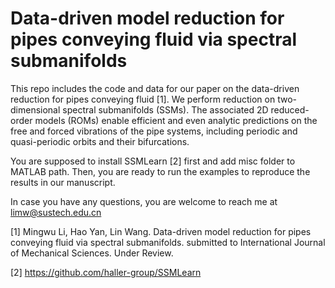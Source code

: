 # Data-driven model reduction for pipes conveying fluid via spectral submanifolds


This repo includes the code and data for our paper on the data-driven reduction for pipes conveying fluid [1]. We perform reduction on two-dimensional spectral submanifolds (SSMs). The associated 2D reduced-order models (ROMs) enable efficient and even analytic predictions on the free and forced vibrations of the pipe systems, including periodic and quasi-periodic orbits and their bifurcations.

You are supposed to install SSMLearn [2] first and add misc folder to MATLAB path. Then, you are ready to run the examples to reproduce the results in our manuscript.

In case you have any questions, you are welcome to reach me at limw@sustech.edu.cn

[1] Mingwu Li, Hao Yan, Lin Wang. Data-driven model reduction for pipes conveying fluid via spectral submanifolds. submitted to International Journal of Mechanical Sciences. Under Review.

[2] https://github.com/haller-group/SSMLearn

